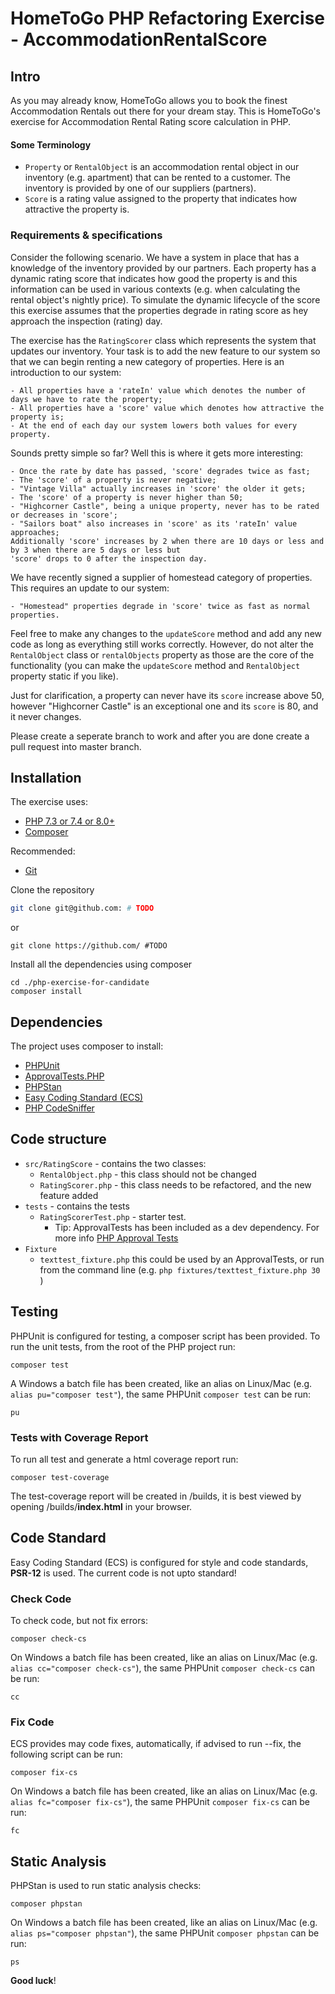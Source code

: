 # HomeToGo PHP Refactoring Exercise - AccommodationRentalScore

## Intro

As you may already know, HomeToGo allows you to book the finest Accommodation Rentals out there for your dream stay.
This is HomeToGo's exercise for Accommodation Rental Rating score calculation in PHP.

#### Some Terminology

- `Property` or `RentalObject` is an accommodation rental object in our inventory (e.g. apartment) that can be rented
to a customer. The inventory is provided by one of our suppliers (partners).
- `Score` is a rating value assigned to the property that indicates how attractive the property is.

### Requirements & specifications

Consider the following scenario. We have a system in place that has a knowledge of the inventory provided by our 
partners. Each property has a dynamic rating score that indicates how good the property is
and this information can be used in various contexts (e.g. when calculating the rental object's nightly price).
To simulate the dynamic lifecycle of the score this exercise assumes that the properties degrade in rating score
as hey approach the inspection (rating) day.

The exercise has the `RatingScorer` class which represents the system that updates our inventory.
Your task is to add the new feature to our system so that
we can begin renting a new category of properties. Here is an introduction to our system:

	- All properties have a 'rateIn' value which denotes the number of days we have to rate the property;
	- All properties have a 'score' value which denotes how attractive the property is;
	- At the end of each day our system lowers both values for every property.

Sounds pretty simple so far? Well this is where it gets more interesting:
	
```
- Once the rate by date has passed, 'score' degrades twice as fast;
- The 'score' of a property is never negative;
- "Vintage Villa" actually increases in 'score' the older it gets;
- The 'score' of a property is never higher than 50;
- "Highcorner Castle", being a unique property, never has to be rated or decreases in 'score';
- "Sailors boat" also increases in 'score' as its 'rateIn' value approaches;
Additionally 'score' increases by 2 when there are 10 days or less and by 3 when there are 5 days or less but
'score' drops to 0 after the inspection day.
```
We have recently signed a supplier of homestead category of properties. This requires an update to our system:

	- "Homestead" properties degrade in 'score' twice as fast as normal properties.

Feel free to make any changes to the `updateScore` method and add any new code as long as everything
still works correctly. However, do not alter the `RentalObject` class or `rentalObjects` property as those are the core
of the functionality (you can make the `updateScore` method and `RentalObject` property static if you like).

Just for clarification, a property can never have its `score` increase above 50, however "Highcorner Castle" is an
exceptional one and its `score` is 80, and it never changes.

Please create a seperate branch to work and after you are done create a pull request into master branch.

## Installation

The exercise uses:

- [PHP 7.3 or 7.4 or 8.0+](https://www.php.net/downloads.php)
- [Composer](https://getcomposer.org)

Recommended:

- [Git](https://git-scm.com/downloads)

Clone the repository

```sh
git clone git@github.com: # TODO
```

or

```shell script
git clone https://github.com/ #TODO
```

Install all the dependencies using composer

```shell script
cd ./php-exercise-for-candidate
composer install
```

## Dependencies

The project uses composer to install:

- [PHPUnit](https://phpunit.de/)
- [ApprovalTests.PHP](https://github.com/approvals/ApprovalTests.php)
- [PHPStan](https://github.com/phpstan/phpstan)
- [Easy Coding Standard (ECS)](https://github.com/symplify/easy-coding-standard)
- [PHP CodeSniffer](https://github.com/squizlabs/PHP_CodeSniffer/wiki)

## Code structure

- `src/RatingScore` - contains the two classes:
    - `RentalObject.php` - this class should not be changed
    - `RatingScorer.php` - this class needs to be refactored, and the new feature added
- `tests` - contains the tests
    - `RatingScorerTest.php` - starter test.
        - Tip: ApprovalTests has been included as a dev dependency. For more info [PHP Approval Tests](https://github.com/approvals/ApprovalTests.php)
- `Fixture`
    - `texttest_fixture.php` this could be used by an ApprovalTests, or run from the command line (e.g. `php fixtures/texttest_fixture.php 30` )

## Testing

PHPUnit is configured for testing, a composer script has been provided. To run the unit tests, from the root of the PHP
project run:

```shell script
composer test
```

A Windows a batch file has been created, like an alias on Linux/Mac (e.g. `alias pu="composer test"`), the same
PHPUnit `composer test` can be run:

```shell script
pu
```

### Tests with Coverage Report

To run all test and generate a html coverage report run:

```shell script
composer test-coverage
```

The test-coverage report will be created in /builds, it is best viewed by opening /builds/**index.html** in your
browser.

## Code Standard

Easy Coding Standard (ECS) is configured for style and code standards, **PSR-12** is used. The current code is not upto
standard!

### Check Code

To check code, but not fix errors:

```shell script
composer check-cs
``` 

On Windows a batch file has been created, like an alias on Linux/Mac (e.g. `alias cc="composer check-cs"`), the same
PHPUnit `composer check-cs` can be run:

```shell script
cc
```

### Fix Code

ECS provides may code fixes, automatically, if advised to run --fix, the following script can be run:

```shell script
composer fix-cs
```

On Windows a batch file has been created, like an alias on Linux/Mac (e.g. `alias fc="composer fix-cs"`), the same
PHPUnit `composer fix-cs` can be run:

```shell script
fc
```

## Static Analysis

PHPStan is used to run static analysis checks:

```shell script
composer phpstan
```

On Windows a batch file has been created, like an alias on Linux/Mac (e.g. `alias ps="composer phpstan"`), the same
PHPUnit `composer phpstan` can be run:

```shell script
ps
```

**Good luck**!
